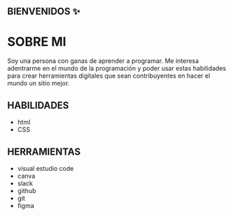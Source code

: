 ## BIENVENIDOS ✨


# SOBRE MI
Soy una persona con ganas de aprender a programar. Me interesa adentrarme en el mundo de la programación y poder usar estas habilidades para crear herramientas digitales que sean contribuyentes en hacer el mundo un sitio mejor.


## HABILIDADES
* html
* CSS


## HERRAMIENTAS
* visual estudio code
* canva
* slack
* github
* git
* figma

